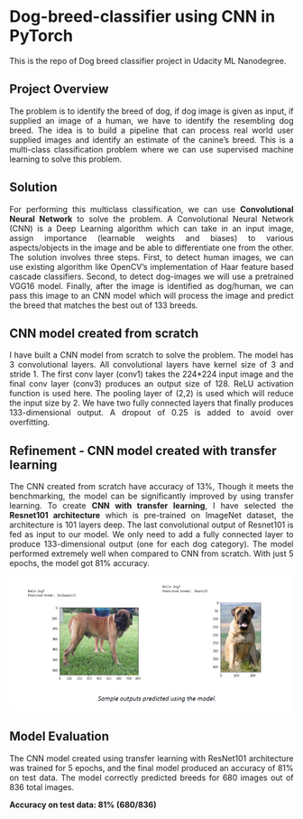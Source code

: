 # Dog-breed-classifier using CNN in PyTorch
This is the repo of Dog breed classifier project in Udacity ML Nanodegree. 

## Project Overview
<p align="justify">The problem is to identify the breed of dog, if dog image is given as input, if supplied an image of a human, we have to identify the resembling dog breed. The idea is to build a pipeline that can process real world user supplied images and identify an estimate of the canine’s breed. This is a multi-class classification problem where we can use supervised machine learning to solve this problem. </p>

## Solution
<p align="justify">For performing this multiclass classification, we can use <b>Convolutional Neural Network</b> to solve the problem. A Convolutional Neural Network (CNN) is a Deep
Learning algorithm which can take in an input image, assign importance (learnable
weights and biases) to various aspects/objects in the image and be able to
differentiate one from the other. The solution involves three steps. First, to detect
human images, we can use existing algorithm like OpenCV’s implementation of
Haar feature based cascade classifiers. Second, to detect dog-images we will use a
pretrained VGG16 model. Finally, after the image is identified as dog/human, we
can pass this image to an CNN model which will process the image and predict the
breed that matches the best out of 133 breeds.</p>

## CNN model created from scratch
<p align="justify">I have built a CNN model from scratch to solve the problem. The model has 3
convolutional layers. All convolutional layers have kernel size of 3 and stride 1. The
first conv layer (conv1) takes the 224*224 input image and the final conv layer
(conv3) produces an output size of 128. ReLU activation function is used here. The
pooling layer of (2,2) is used which will reduce the input size by 2. We have two
fully connected layers that finally produces 133-dimensional output. A dropout of
0.25 is added to avoid over overfitting.</p>

## Refinement - CNN model created with transfer learning
<p align="justify">The CNN created from scratch have accuracy of 13%, Though it meets the
benchmarking, the model can be significantly improved by using transfer learning.
To create <b>CNN with transfer learning</b>, I have selected the <b>Resnet101 architecture</b>
which is pre-trained on ImageNet dataset, the architecture is 101 layers deep. The
last convolutional output of Resnet101 is fed as input to our model. We only need
to add a fully connected layer to produce 133-dimensional output (one for each
dog category). The model performed extremely well when compared to CNN from
scratch. With just 5 epochs, the model got 81% accuracy.</p>

![Sample output](./sample_output.PNG) 

## Model Evaluation
<p align="justify">The CNN model created using transfer learning with
ResNet101 architecture was trained for 5 epochs, and the final model produced an
accuracy of 81% on test data. The model correctly predicted breeds for 680 images out of 836 total images.</p>

**Accuracy on test data: 81% (680/836)**


